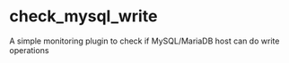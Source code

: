 # check_mysql_write
A simple monitoring plugin to check if MySQL/MariaDB host can do write operations

